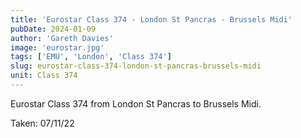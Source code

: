 ```yaml
---
title: 'Eurostar Class 374 - London St Pancras - Brussels Midi'
pubDate: 2024-01-09
author: 'Gareth Davies'
image: 'eurostar.jpg'
tags: ['EMU', 'London', 'Class 374']
slug: eurostar-class-374-london-st-pancras-brussels-midi
unit: Class 374
---
```


Eurostar Class 374 from London St Pancras to Brussels Midi. 

Taken: 07/11/22 

